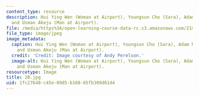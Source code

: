 ```yaml
---
content_type: resource
description: Hui Ying Wen (Woman at Airport), Youngsun Cho (Sara), Adam Miller (Lowell),
  and Usman Akeju (Man at Airport).
file: /media/https%3A/open-learning-course-data-rc.s3.amazonaws.com/21m-873-theater-arts-topics-fall-2004-january-iap-2005/1fc27648c45e09d5b16865fb309d61d4_20.jpg
file_type: image/jpeg
image_metadata:
  caption: Hui Ying Wen (Woman at Airport), Youngsun Cho (Sara), Adam Miller (Lowell),
    and Usman Akeju (Man at Airport).
  credit: 'Credit: Image courtesy of Andy Perelson.'
  image-alt: Hui Ying Wen (Woman at Airport), Youngsun Cho (Sara), Adam Miller (Lowell),
    and Usman Akeju (Man at Airport).
resourcetype: Image
title: 20.jpg
uid: 1fc27648-c45e-09d5-b168-65fb309d61d4
---
```

